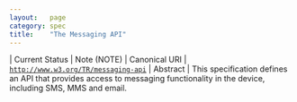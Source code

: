 ```yaml
---
layout:   page
category: spec
title:    "The Messaging API"
---
```


| Current Status | Note (NOTE)
| Canonical URI | [`http://www.w3.org/TR/messaging-api`](http://www.w3.org/TR/messaging-api)
| Abstract | This specification defines an API that provides access to messaging functionality in the device, including SMS, MMS and email.